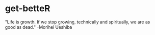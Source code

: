# get-betteR
"Life is growth. If we stop growing, technically and spiritually, we are as good as dead."  -Morihei Ueshiba
